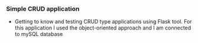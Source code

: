 ### Simple CRUD application

- Getting to know and testing CRUD type applications using Flask tool. For this application I used the object-oriented approach and I am connected to mySQL database